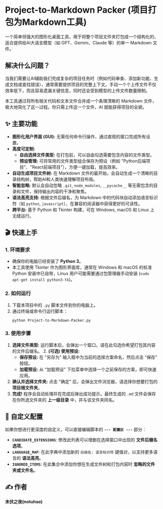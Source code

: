 # Project-to-Markdown Packer (项目打包为Markdown工具)

一个简单但强大的图形化桌面工具，用于将整个项目文件夹打包成一个结构化的、适合提供给AI大语言模型（如 GPT、Gemini、Claude 等）的单一 Markdown 文件。

## 解决什么问题？

当我们需要让AI辅助我们完成复杂的项目任务时（例如代码审查、添加新功能、生成文档或查找错误），通常需要提供项目的完整上下文。手动一个个上传文件不仅效率低下，而且容易遗漏关键信息，同时还会受到模型的上传文件数量限制。

本工具通过将所有相关代码和文本文件合并成一个条理清晰的 Markdown 文件，极大地简化了这一过程。你只需上传这一个文件，AI 就能获得项目的全貌。

## ✨ 主要功能

  - **图形化用户界面 (GUI):** 无需任何命令行操作，通过直观的窗口完成所有设置。
  - **高度可定制:**
      - **自由选择文件类型:** 在打包前，可以自由勾选需要包含内容的文件类型。
      - **预设管理:** 可将常用的文件类型组合保存为预设（例如 "Python后端项目"、"React前端项目"），方便一键加载，提高效率。
  - **自动生成项目文件树:** 在 Markdown 文件的最开始，会自动生成一个清晰的目录结构树，帮助AI和人类快速理解项目布局。
  - **智能忽略:** 默认会自动忽略 `.git`, `node_modules`, `__pycache__` 等无需包含的目录和文件，保持输出内容的干净和聚焦。
  - **语法高亮支持:** 根据文件后缀名，为 Markdown 中的代码块自动添加语言标识符（如 `python`, `javascript`），在兼容的阅读器中获得更好的可读性。
  - **跨平台:** 基于 Python 和 Tkinter 构建，可在 Windows, macOS 和 Linux 上无缝运行。

## 🎬 快速上手

### 1\. 环境要求

  - 确保你的电脑已经安装了 **Python 3**。
  - 本工具使用 Tkinter 作为图形界面库，通常在 Windows 和 macOS 的标准 Python 安装中已自带，Linux 用户可能需要通过包管理器手动安装 (`sudo apt-get install python3-tk`)。

### 2\. 如何运行

1.  下载本项目中的 `.py` 脚本文件到你的电脑上。
2.  通过终端或命令行运行脚本：
    ```shell
    python Project-to-Markdown-Packer.py 
    ```

### 3\. 使用步骤

1.  **选择文件类型:** 运行脚本后，会弹出一个窗口。请在此勾选你希望打包其内容的文件后缀名。
      2.  **(可选) 使用预设:**
      - **保存预设:** 在 "另存为" 输入框中为当前的选择方案命名，然后点击 "保存" 按钮。
      - **加载预设:** 从 "加载预设" 下拉菜单中选择一个之前保存的方案，即可快速应用。
2.  **确认并选择文件夹:** 点击 "确定" 后，会弹出文件浏览器，请选择你想要打包的 **项目根文件夹**。
3.  **完成\!** 程序会自动处理并在完成后弹出成功提示。最终生成的 `.md` 文件会保存在你所选文件夹的 **上一级目录** 中，并与该文件夹同名。

## 🔧 自定义配置

如果你想进行更深度的自定义，可以直接编辑脚本的 **`--- 配置区 ---`** 部分：

  - **`CANDIDATE_EXTENSIONS`**: 修改此列表可以增删在选择窗口中出现的 **文件后缀名选项**。
  - **`LANGUAGE_MAP`**: 在此字典中添加新的 `后缀名: 语言标识符` 键值对，以支持更多语言的 **语法高亮**。
  - **`IGNORED_ITEMS`**: 在此集合中添加你想在生成文件树和打包内容时 **忽略的文件夹或文件名**。

## ✍️ 作者

**末伏之夜(notuhao)**
